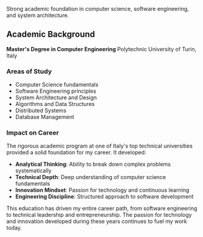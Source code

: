 Strong academic foundation in computer science, software engineering, and system architecture.

## Academic Background

**Master's Degree in Computer Engineering**
Polytechnic University of Turin, Italy

### Areas of Study
- Computer Science fundamentals
- Software Engineering principles
- System Architecture and Design
- Algorithms and Data Structures
- Distributed Systems
- Database Management

### Impact on Career

The rigorous academic program at one of Italy's top technical universities provided a solid foundation for my career. It developed:

- **Analytical Thinking**: Ability to break down complex problems systematically
- **Technical Depth**: Deep understanding of computer science fundamentals
- **Innovation Mindset**: Passion for technology and continuous learning
- **Engineering Discipline**: Structured approach to software development

This education has driven my entire career path, from software engineering to technical leadership and entrepreneurship. The passion for technology and innovation developed during these years continues to fuel my work today.
